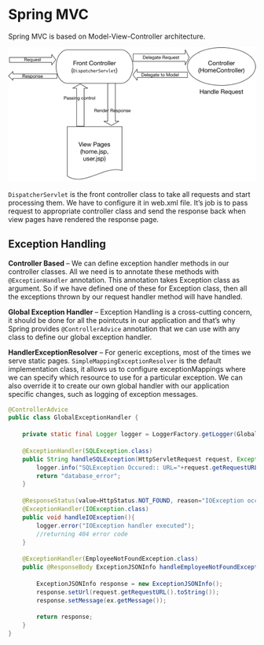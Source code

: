 # Spring MVC

Spring MVC is based on Model-View-Controller architecture.

![Spring MVC architecture ](../../../../.gitbook/assets/image%20%283%29%20%282%29.png)

`DispatcherServlet` is the front controller class to take all requests and start processing them. We have to configure it in web.xml file. It’s job is to pass request to appropriate controller class and send the response back when view pages have rendered the response page.

## Exception Handling

**Controller Based** – We can define exception handler methods in our controller classes. All we need is to annotate these methods with `@ExceptionHandler` annotation. This annotation takes Exception class as argument. So if we have defined one of these for Exception class, then all the exceptions thrown by our request handler method will have handled.

**Global Exception Handler** – Exception Handling is a cross-cutting concern, it should be done for all the pointcuts in our application and that’s why Spring provides `@ControllerAdvice` annotation that we can use with any class to define our global exception handler.

**HandlerExceptionResolver** – For generic exceptions, most of the times we serve static pages. `SimpleMappingExceptionResolver` is the default implementation class, it allows us to configure exceptionMappings where we can specify which resource to use for a particular exception. We can also override it to create our own global handler with our application specific changes, such as logging of exception messages.

```java
@ControllerAdvice
public class GlobalExceptionHandler {

    private static final Logger logger = LoggerFactory.getLogger(GlobalExceptionHandler.class);

    @ExceptionHandler(SQLException.class)
    public String handleSQLException(HttpServletRequest request, Exception ex){
        logger.info("SQLException Occured:: URL="+request.getRequestURL());
        return "database_error";
    }

    @ResponseStatus(value=HttpStatus.NOT_FOUND, reason="IOException occured")
    @ExceptionHandler(IOException.class)
    public void handleIOException(){
        logger.error("IOException handler executed");
        //returning 404 error code
    }

    @ExceptionHandler(EmployeeNotFoundException.class)
    public @ResponseBody ExceptionJSONInfo handleEmployeeNotFoundException(HttpServletRequest request, Exception ex){

        ExceptionJSONInfo response = new ExceptionJSONInfo();
        response.setUrl(request.getRequestURL().toString());
        response.setMessage(ex.getMessage());

        return response;
    }
}
```

